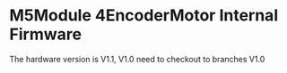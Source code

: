 # M5Module 4EncoderMotor Internal Firmware
The hardware version is V1.1, V1.0 need to checkout to branches V1.0